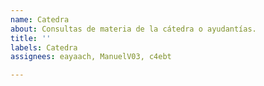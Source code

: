 ```yaml
---
name: Catedra
about: Consultas de materia de la cátedra o ayudantías.
title: ''
labels: Catedra
assignees: eayaach, ManuelV03, c4ebt

---
```



